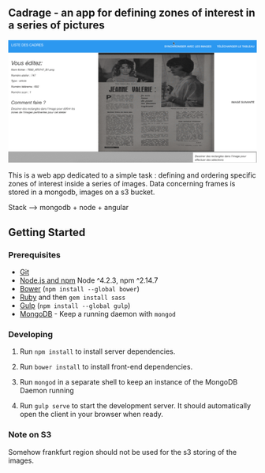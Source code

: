 Cadrage - an app for defining zones of interest in a series of pictures
---

![Screencast](https://github.com/robindemourat/cadrage/blob/master/screencast-cadrage.gif?raw=true)

This is a web app dedicated to a simple task : defining and ordering specific zones of interest inside a series of images. Data concerning frames is stored in a mongodb, images on a s3 bucket.

Stack --> mongodb + node + angular

## Getting Started

### Prerequisites

- [Git](https://git-scm.com/)
- [Node.js and npm](nodejs.org) Node ^4.2.3, npm ^2.14.7
- [Bower](bower.io) (`npm install --global bower`)
- [Ruby](https://www.ruby-lang.org) and then `gem install sass`
- [Gulp](http://gulpjs.com/) (`npm install --global gulp`)
- [MongoDB](https://www.mongodb.org/) - Keep a running daemon with `mongod`

### Developing

1. Run `npm install` to install server dependencies.

2. Run `bower install` to install front-end dependencies.

3. Run `mongod` in a separate shell to keep an instance of the MongoDB Daemon running

4. Run `gulp serve` to start the development server. It should automatically open the client in your browser when ready.

### Note on S3

Somehow frankfurt region should not be used for the s3 storing of the images.
